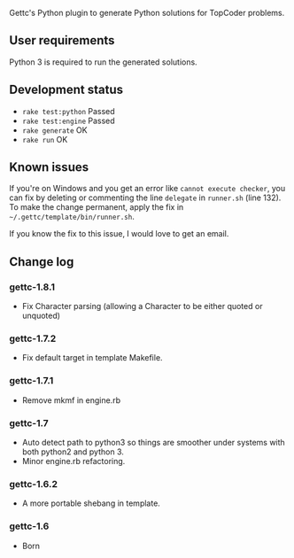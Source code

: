 Gettc's Python plugin to generate Python solutions for TopCoder problems.

## User requirements

Python 3 is required to run the generated solutions.

## Development status

* `rake test:python` Passed
* `rake test:engine` Passed
* `rake generate` OK
* `rake run` OK

## Known issues

If you're on Windows and you get an error like `cannot execute checker`, you can
fix by deleting or commenting the line `delegate` in `runner.sh` (line 132). To
make the change permanent, apply the fix in `~/.gettc/template/bin/runner.sh`.

If you know the fix to this issue, I would love to get an email.

## Change log

### gettc-1.8.1

* Fix Character parsing (allowing a Character to be either quoted or unquoted)

### gettc-1.7.2

* Fix default target in template Makefile.

### gettc-1.7.1

* Remove mkmf in engine.rb

### gettc-1.7

* Auto detect path to python3 so things are smoother under systems with both
python2 and python 3.
* Minor engine.rb refactoring.

### gettc-1.6.2

* A more portable shebang in template.

### gettc-1.6

* Born
